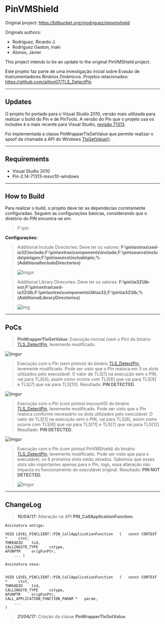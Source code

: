 PinVMShield
===================

Original project: https://bitbucket.org/rjrodriguez/pinvmshield

Originals authors: 

- Rodriguez, Ricardo J.
- Rodriguez Gaston, Inaki
- Alonso, Javier

This project intends to be an update to the original PinVMShield project.

Este projeto faz parte de uma investigação inicial sobre Evasão de Instrumentadores Binários Dinâmicos. Projetos relacionados:
https://github.com/ailton07/TLS_DetectPin

----------


Updates
-------------
O projeto foi portado para o Visual Studio 2010, versão mais utilizada para realizar o build do Pin e de PinTools. A versão do Pin que o projeto usa os includes é a mais recente para Visual Studio, [revisão 71313](https://software.intel.com/en-us/articles/pintool-downloads).

Foi implementada a classe PinWrapperTlsGetValue que permite realizar o spoof da chamada a API do Windows [TlsGetValue()](https://msdn.microsoft.com/pt-br/library/windows/desktop/ms686812(v=vs.85).aspx).

----------

Requirements
-------------

- Visual Studio 2010
- Pin-2.14-71313-msvc10-windows

----------





How to Build
-------------
Para realizar o build, o projeto deve ter as dependecias corretamente configuradas. Seguem as configurações básicas, considerando que o diretório do PIN encontra-se em:
> F:\pin

**Configurações:**

> Additional Include Directories:
> Deve ter os valores: 
> **F:\pin\extras\xed-ia32\include;F:\pin\extras\components\include;F:\pin\source\include\pin\gen;F:\pin\source\include\pin;%(AdditionalIncludeDirectories)**

> ![Imgur](http://i.imgur.com/7Tq69dL.png)

> Additional Library Direcories:
> Deve ter os valores: 
> **F:\pin\ia32\lib-ext;F:\pin\extras\xed-ia32\lib;F:\pin\extras\components\lib\ia32;F:\pin\ia32\lib;%(AdditionalLibraryDirectories)**

> ![img](http://i.imgur.com/cPOa3HC.png)

----------

PoCs
-------------
>**PinWrapperTlsGetValue**:
>Execução normal (sem o Pin) do binário [TLS_DetectPin](https://github.com/ailton07/TLS_DetectPin), levemente modificado.
>
![Imgur](http://i.imgur.com/mcKNl5O.png)

>Execução com o Pin (sem pintool) do binário [TLS_DetectPin](https://github.com/ailton07/TLS_DetectPin), levemente modificado. Pode ser visto que o Pin realoca em 3 os slots utilizados pelo executável. O valor de TLS[1] na execução sem o PIN, vai para TLS[4], assim como ocorre com TLS[6] que vai para TLS[9] e TLS[7] que vai para TLS[10].
>Resultado: **PIN DETECTED**.
>
![Imgur](http://i.imgur.com/elVOSkA.png)

>Execução com o Pin (com pintool inscount0) do binário [TLS_DetectPin](https://github.com/ailton07/TLS_DetectPin), levemente modificado. Pode ser visto que o Pin realoca conforme necessário os slots utilizados pelo executável. O valor de TLS[1] na execução sem o PIN, vai para TLS[6], assim como ocorre com TLS[6] que vai para TLS[11] e TLS[7] que vai para TLS[12]
>Resultado: **PIN DETECTED**.
>
![Imgur](http://i.imgur.com/g7Pwflk.png)


> Execução com o Pin (com pintool PinVMShield) do binário [TLS_DetectPin](https://github.com/ailton07/TLS_DetectPin), levemente modificado. Pode ser visto que para o executável, os 6 primeiros slots estão zerados. Sabemos que esses slots são importantes apenas para o Pin, logo, essa alteração não impacta no funcionamento do executável original.
>Resultado: **PIN NOT DETECTED**.
> 
> ![Imgur](http://i.imgur.com/qAyki90.png)

----------


ChangeLog
-------------
>**16/04/17:**
>Alteração na API **PIN_CallApplicationFunction**.
>
```
Assinatura antiga:

VOID LEVEL_PINCLIENT::PIN_CallApplicationFunction	( 	const CONTEXT * 	ctxt,
THREADID 	tid,
CALLINGSTD_TYPE 	cstype,
AFUNPTR 	origFunPtr,
 	... ) 	
```

```
Assinatura nova:


VOID LEVEL_PINCLIENT::PIN_CallApplicationFunction	( 	const CONTEXT * 	ctxt,
THREADID 	tid,
CALLINGSTD_TYPE 	cstype,
AFUNPTR 	origFunPtr,
CALL_APPLICATION_FUNCTION_PARAM * 	param,
 	...
) 		
```
>**21/04/17:**
>Criação da classe **PinWrapperTlsGetValue**.
>
